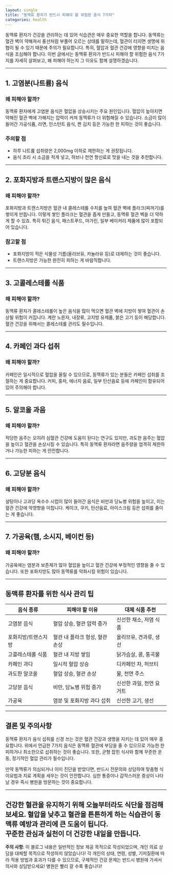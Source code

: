 ```yaml
---
layout: single
title: "동맥류 환자가 반드시 피해야 할 위험한 음식 7가지"
categories: health
---
```

동맥류 환자가 건강을 관리하는 데 있어 식습관은 매우 중요한 역할을 합니다. 동맥류는 혈관 벽이 약해져서 풍선처럼 부풀어 오르는 상태를 말하는데, 혈관이 터지면 생명에 위협이 될 수 있기 때문에 주의가 필요합니다. 특히, 혈압과 혈관 건강에 영향을 미치는 음식을 조심해야 합니다. 이번 글에서는 동맥류 환자가 반드시 피해야 할 위험한 음식 7가지를 자세히 살펴보고, 왜 피해야 하는지 그 이유도 함께 설명하겠습니다.

---

## 1. 고염분(나트륨) 음식

### 왜 피해야 할까?

동맥류 환자에게 고염분 음식은 혈압을 상승시키는 주요 원인입니다. 혈압이 높아지면 약해진 혈관 벽에 가해지는 압력이 커져 동맥류가 더 위험해질 수 있습니다. 소금이 많이 들어간 가공식품, 라면, 인스턴트 음식, 짠 김치 등은 가능한 한 피하는 것이 좋습니다.

### 주의할 점

- 하루 나트륨 섭취량은 2,000mg 이하로 제한하는 게 권장됩니다.
- 음식 조리 시 소금을 적게 넣고, 허브나 천연 향신료로 맛을 내는 것을 추천합니다.

---

## 2. 포화지방과 트랜스지방이 많은 음식

### 왜 피해야 할까?

포화지방과 트랜스지방은 혈관 내 콜레스테롤 수치를 높여 혈관 벽에 플라크(찌꺼기)를 쌓이게 만듭니다. 이렇게 쌓인 플라크는 혈관을 좁게 만들고, 동맥류 혈관 벽을 더 약하게 할 수 있죠. 특히 튀긴 음식, 패스트푸드, 마가린, 일부 베이커리 제품에 많이 포함되어 있습니다.

### 참고할 점

- 포화지방이 적은 식물성 기름(올리브유, 카놀라유 등)로 대체하는 것이 좋습니다.
- 트랜스지방은 가능한 완전히 피하는 게 바람직합니다.

---

## 3. 고콜레스테롤 식품

### 왜 피해야 할까?

동맥류 환자가 콜레스테롤이 높은 음식을 많이 먹으면 혈관 벽에 지방이 쌓여 혈관이 손상될 위험이 커집니다. 계란 노른자, 내장류, 고지방 유제품, 붉은 고기 등이 해당합니다. 혈관 건강을 위해서는 콜레스테롤 관리도 필수입니다.

---

## 4. 카페인 과다 섭취

### 왜 피해야 할까?

카페인은 일시적으로 혈압을 올릴 수 있으므로, 동맥류가 있는 분들은 카페인 섭취를 조절하는 게 중요합니다. 커피, 홍차, 에너지 음료, 일부 탄산음료 등에 카페인이 함유되어 있어 주의해야 합니다.

---

## 5. 알코올 과음

### 왜 피해야 할까?

적당한 음주는 오히려 심혈관 건강에 도움이 된다는 연구도 있지만, 과도한 음주는 혈압을 높이고 혈관을 손상시킬 수 있습니다. 특히 동맥류 환자라면 음주량을 엄격히 제한하거나 가능한 피하는 게 안전합니다.

---

## 6. 고당분 음식

### 왜 피해야 할까?

설탕이나 고과당 옥수수 시럽이 많이 들어간 음식은 비만과 당뇨병 위험을 높이고, 이는 혈관 건강에 악영향을 미칩니다. 케이크, 쿠키, 탄산음료, 아이스크림 등은 섭취를 줄이는 게 좋습니다.

---

## 7. 가공육(햄, 소시지, 베이컨 등)

### 왜 피해야 할까?

가공육에는 염분과 보존제가 많아 혈압을 높이고 혈관 건강에 부정적인 영향을 줄 수 있습니다. 또한 포화지방도 많아 동맥류를 악화시킬 위험이 있습니다.

---

## 동맥류 환자를 위한 식사 관리 팁

| 음식 종류         | 피해야 할 이유                           | 대체 식품 추천                   |
|------------------|--------------------------------------|------------------------------|
| 고염분 음식       | 혈압 상승, 혈관 압력 증가                  | 신선한 채소, 저염 식품             |
| 포화지방/트랜스지방 | 혈관 내 플라크 형성, 혈관 손상               | 올리브유, 견과류, 생선                |
| 고콜레스테롤 식품   | 혈관 내 지방 쌓임                          | 닭가슴살, 콩, 통곡물                 |
| 카페인 과다       | 일시적 혈압 상승                           | 디카페인 차, 허브티                  |
| 과도한 알코올     | 혈압 상승, 혈관 손상                        | 물, 천연 주스                      |
| 고당분 음식       | 비만, 당뇨병 위험 증가                      | 신선한 과일, 천연 요거트               |
| 가공육            | 염분 및 포화지방 과다 섭취                  | 신선한 고기, 생선                   |

---

## 결론 및 주의사항

동맥류 환자가 음식 섭취를 신경 쓰는 것은 혈관 건강과 생명을 지키는 데 있어 매우 중요합니다. 위에서 언급한 7가지 음식은 동맥류 혈관에 부담을 줄 수 있으므로 가능한 한 피하거나 최소한으로 섭취하는 것이 좋습니다. 또한, 균형 잡힌 식사와 함께 꾸준한 운동, 정기적인 혈압 관리가 필수입니다.

만약 동맥류가 의심되거나 이미 진단을 받았다면, 반드시 전문의와 상담하여 맞춤형 식이요법과 치료 계획을 세우는 것이 안전합니다. 심한 통증이나 갑작스러운 증상이 나타날 경우 즉시 병원을 방문하는 것이 중요합니다.

---

건강한 혈관을 유지하기 위해 오늘부터라도 식단을 점검해보세요. 혈압을 낮추고 혈관을 튼튼하게 하는 식습관이 동맥류 예방과 관리에 큰 도움이 됩니다.  
꾸준한 관심과 실천이 더 건강한 내일을 만듭니다.
---

**주의 사항**: 이 블로그 내용은 일반적인 정보 제공 목적으로 작성되었으며, 개인 의료 상담을 대체할 목적으로 작성하지 않았습니다! 각 개인의 상태, 연령, 성별, 기저질환에 따라 적용 방법과 효과가 다를 수 있으므로, 구체적인 건강 문제는 반드시 병원에 가셔서 의사와 상담받으세요! 병원은 빨리 갈 수록 좋습니다!

